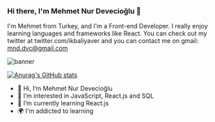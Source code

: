 ### Hi there, I'm Mehmet Nur Devecioğlu 👋

I'm Mehmet from Turkey, and I'm a Front-end Developer. I really enjoy learning languages and frameworks like React. You can check out my twitter at twitter.com/ikbaliyaver and you can contact me on gmail: mnd.dvc@gmail.com   

![banner](https://user-images.githubusercontent.com/88188107/149787623-c9b16d31-a22b-4ee0-8bc4-dbad91b003c6.png)


[![Anurag's GitHub stats](https://github-readme-stats.vercel.app/api?username=mnd-dvc)](https://github.com/anuraghazra/github-readme-stats)

- 👋 Hi, I’m Mehmet Nur Devecioğlu
- 👀 I’m interested in JavaScript, React.js and SQL
- 🌱 I’m currently learning React.js
- 🌍 I'm addicted to learning

